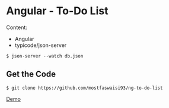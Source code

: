 # Angular - To-Do List

Content:

- Angular
- typicode/json-server

```
$ json-server --watch db.json
```

## Get the Code

```
$ git clone https://github.com/mostfaswaisi93/ng-to-do-list
```

[Demo](https://mostfaswaisi93.github.io/to-do-list/)
